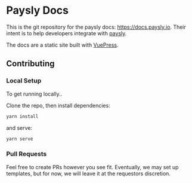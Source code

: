 # Paysly Docs

This is the git repository for the paysly docs: https://docs.paysly.io. Their intent is to help developers integrate with [paysly](https://paysly.io).

The docs are a static site built with [VuePress](https://github.com/vuejs/vuepress).

## Contributing

### Local Setup

To get running locally..

Clone the repo, then install dependencies:
```bash
yarn install
```

and serve:
```bash
yarn serve
```

### Pull Requests

Feel free to create PRs however you see fit. Eventually, we may set up templates, but for now, we will leave it at the requestors discretion.
